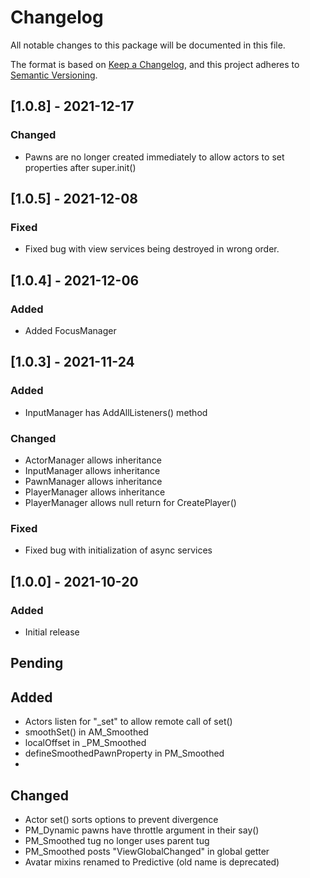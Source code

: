 # Changelog
All notable changes to this package will be documented in this file.

The format is based on [Keep a Changelog](https://keepachangelog.com/en/1.0.0/),
and this project adheres to [Semantic Versioning](https://semver.org/spec/v2.0.0.html).

## [1.0.8] - 2021-12-17
### Changed
- Pawns are no longer created immediately to allow actors to set properties after super.init()

## [1.0.5] - 2021-12-08
### Fixed
- Fixed bug with view services being destroyed in wrong order.

## [1.0.4] - 2021-12-06
### Added
- Added FocusManager

## [1.0.3] - 2021-11-24
### Added
- InputManager has AddAllListeners() method
### Changed
- ActorManager allows inheritance
- InputManager allows inheritance
- PawnManager allows inheritance
- PlayerManager allows inheritance
- PlayerManager allows null return for CreatePlayer()
### Fixed
- Fixed bug with initialization of async services

## [1.0.0] - 2021-10-20
### Added
- Initial release

## Pending
## Added
- Actors listen for "_set" to allow remote call of set()
- smoothSet() in AM_Smoothed
- localOffset in _PM_Smoothed
- defineSmoothedPawnProperty in PM_Smoothed
-

## Changed
- Actor set() sorts options to prevent divergence
- PM_Dynamic pawns have throttle argument in their say()
- PM_Smoothed tug no longer uses parent tug
- PM_Smoothed posts "ViewGlobalChanged" in global getter
- Avatar mixins renamed to Predictive (old name is deprecated)






